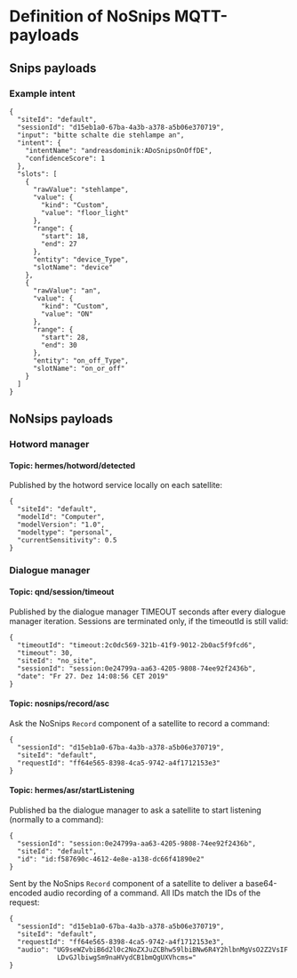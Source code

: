 
# Definition of NoSnips MQTT-payloads

## Snips payloads

### Example intent

```
{
  "siteId": "default",
  "sessionId": "d15eb1a0-67ba-4a3b-a378-a5b06e370719",
  "input": "bitte schalte die stehlampe an",
  "intent": {
    "intentName": "andreasdominik:ADoSnipsOnOffDE",
    "confidenceScore": 1
  },
  "slots": [
    {
      "rawValue": "stehlampe",
      "value": {
        "kind": "Custom",
        "value": "floor_light"
      },
      "range": {
        "start": 18,
        "end": 27
      },
      "entity": "device_Type",
      "slotName": "device"
    },
    {
      "rawValue": "an",
      "value": {
        "kind": "Custom",
        "value": "ON"
      },
      "range": {
        "start": 28,
        "end": 30
      },
      "entity": "on_off_Type",
      "slotName": "on_or_off"
    }
  ]
}
```


## NoNsips payloads

### Hotword manager

#### Topic: hermes/hotword/detected

Published by the hotword service locally on each satellite:

```
{
  "siteId": "default",
  "modelId": "Computer",
  "modelVersion": "1.0",
  "modeltype": "personal",
  "currentSensitivity": 0.5
}
```



### Dialogue manager

#### Topic: qnd/session/timeout

Published by the dialogue manager TIMEOUT seconds after every
dialogue manager iteration. Sessions are terminated only, if
the timeoutId is still valid:

```
{
  "timeoutId": "timeout:2c0dc569-321b-41f9-9012-2b0ac5f9fcd6",
  "timeout": 30,
  "siteId": "no_site",
  "sessionId": "session:0e24799a-aa63-4205-9808-74ee92f2436b",
  "date": "Fr 27. Dez 14:08:56 CET 2019"
}
```

#### Topic: nosnips/record/asc

Ask the NoSnips `Record` component of a satellite
to record a command:

```
{
  "sessionId": "d15eb1a0-67ba-4a3b-a378-a5b06e370719",
  "siteId": "default",
  "requestId": "ff64e565-8398-4ca5-9742-a4f1712153e3"
}
```



#### Topic: hermes/asr/startListening

Published ba the dialogue manager to ask a satellite to start
listening (normally to a command):

```
{
  "sessionId": "session:0e24799a-aa63-4205-9808-74ee92f2436b",
  "siteId": "default",
  "id": "id:f587690c-4612-4e8e-a138-dc66f41890e2"
}
```

Sent by the NoSnips `Record` component of a satellite
to deliver a base64-encoded audio recording of a command.
All IDs match the IDs of the request:

```
{
  "sessionId": "d15eb1a0-67ba-4a3b-a378-a5b06e370719",
  "siteId": "default",
  "requestId": "ff64e565-8398-4ca5-9742-a4f1712153e3",
  "audio": "UG9seWZvbiB6d2l0c2NoZXJuZCBhw59lbiBNw6R4Y2hlbnMgVsO2Z2VsIF
            LDvGJlbiwgSm9naHVydCB1bmQgUXVhcms="
}
```

